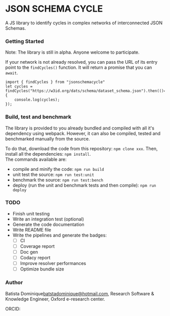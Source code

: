 # JSON SCHEMA CYCLE
A JS library to identify cycles in complex networks of interconnected JSON Schemas.


### Getting Started
Note: The library is still in alpha. Anyone welcome to participate.

If your network is not already resolved, you can pass the URL of its entry point to the ``findCycles()``
function. It will return a promise that you can ``await``.
```
import { findCycles } from "jsonschemacycle"
let cycles = findCycles("https://w3id.org/dats/schema/dataset_schema.json").then(()=>{
    console.log(cycles);
});
```

### Build, test and benchmark
The library is provided to you already bundled and compiled with all it's dependency
using webpack. However, it can also be compiled, tested and benchmarked manually from the source.

To do that, download the code from this repository: ``npm clone xxx``. Then, install all the dependencies: ``npm install``.  
The commands available are:
- compile and minify the code: ``npm run build``
- unit test the source: ``npm run test:unit``
- benchmark the source: ``npm run test:bench``
- deploy (run the unit and benchmark tests and then compile): ``npm run deploy``

### TODO 

- Finish unit testing
- Write an integration test (optional)
- Generate the code documentation
- Write README file
- Write the pipelines and generate the badges:
    - [ ] CI
    - [ ] Coverage report
    - [ ] Doc gen
    - [ ] Codacy report
    - [ ] Improve resolver performances
    - [ ] Optimize bundle size

### Author
Batista Dominique<batstadominique@hotmail.com>, Research Software & Knowledge Engineer, 
Oxford e-research center.

ORCID: 
